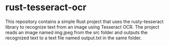 # rust-tesseract-ocr
This repository contains a simple Rust project that uses the rusty-tesseract library to recognize text from an image using Tesseract OCR. The project reads an image named img.jpeg from the src folder and outputs the recognized text to a text file named output.txt in the same folder.
